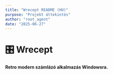 ```yaml
---
title: "Wrecept README (HU)"
purpose: "Projekt áttekintés"
author: "root_agent"
date: "2025-06-27"
---
```


# 🎛️ Wrecept

**Retro modern számlázó alkalmazás Windowsra.**

